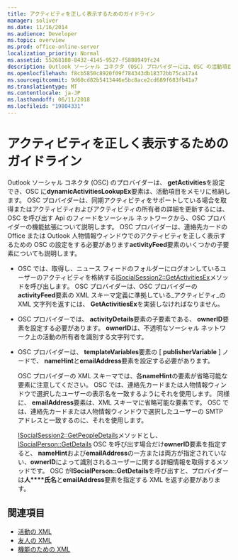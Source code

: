 ```yaml
---
title: アクティビティを正しく表示するためのガイドライン
manager: soliver
ms.date: 11/16/2014
ms.audience: Developer
ms.topic: overview
ms.prod: office-online-server
localization_priority: Normal
ms.assetid: 55268188-8432-4145-9527-f5888949fc24
description: Outlook ソーシャル コネクタ (OSC) プロバイダーには、OSC の活動項目をメモリに格納する getActivities と dynamicActivitiesLookupEx の要素を設定できます。
ms.openlocfilehash: f8cb5850c8920f09f784343db18372bb75ca17a4
ms.sourcegitcommit: 9d60cd82b5413446e5bc8ace2cd689f683fb41a7
ms.translationtype: MT
ms.contentlocale: ja-JP
ms.lasthandoff: 06/11/2018
ms.locfileid: "19804331"
---
```

# <a name="guidelines-for-properly-displaying-activities"></a>アクティビティを正しく表示するためのガイドライン

Outlook ソーシャル コネクタ (OSC) のプロバイダーは、 **getActivities**を設定でき、OSC に**dynamicActivitiesLookupEx**要素は、活動項目をメモリに格納します。 OSC プロバイダーは、同期アクティビティをサポートしている場合を取得またはアクティビティおよびアクティビティの所有者の詳細を更新するには、OSC を呼び出す Api のフィードをソーシャル ネットワークから、OSC プロバイダーの機能拡張について説明します。 OSC プロバイダーは、連絡先カードの Office または Outlook 人物情報ウィンドウでのアクティビティを正しく表示するための OSC の設定をする必要があります**activityFeed**要素のいくつかの子要素についても説明します。 
  
- OSC では、取得し、ニュース フィードのフォルダーにログオンしているユーザーのアクティビティを格納する[ISocialSession2::GetActivitiesEx](isocialsession2-getactivitiesex.md)メソッドを呼び出します。 OSC プロバイダーは、OSC プロバイダーの**activityFeed**要素の XML スキーマ定義に準拠している_アクティビティ_の XML 文字列を返すには、 **GetActivitiesEx**を実装しなければなりません。 
    
- OSC プロバイダーでは、 **activityDetails**要素の子要素である、 **ownerID**要素を設定する必要があります。 **ownerID**は、不透明なソーシャル ネットワーク上の活動の所有者を識別する文字列です。 
    
- OSC プロバイダーは、 **templateVariables**要素の [ **publisherVariable** ] ノードで、 **nameHint**と**emailAddress**要素を設定する必要があります。 
    
   OSC プロバイダーの XML スキーマでは、各**nameHint**の要素が省略可能な要素に注意してください。 OSC では、連絡先カードまたは人物情報ウィンドウで選択したユーザーの表示名を一致するようにそれを使用します。 同様に、 **emailAddress**要素は、XML スキーマに省略可能な要素です。 OSC では、連絡先カードまたは人物情報ウィンドウで選択したユーザーの SMTP アドレスと一致するのに、それを使用します。 
    
   [ISocialSession2::GetPeopleDetails](isocialsession2-getpeopledetails.md)メソッドとし、 [ISocialPerson::GetDetails](isocialperson-getdetails.md) OSC を呼び出す場合だけ**ownerID**要素を指定すると、 **nameHint**および**emailAddress**の一方または両方が指定されていない、**ownerID**によって識別されるユーザーに関する詳細情報を取得するメソッドです。 OSC が**ISocialPerson::GetDetails**を呼び出すと、プロバイダーは**人****氏名**と**emailAddress**要素を指定する XML を返す必要があります。 
    
## <a name="see-also"></a>関連項目

- [活動の XML](xml-for-activities.md)  
- [友人の XML](xml-for-friends.md)  
- [機能のための XML](xml-for-capabilities.md)

